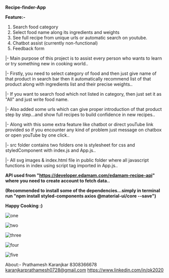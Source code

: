 **Recipe-finder-App**

**Feature:-**
1) Search food category
2) Select food name along its ingredients and weights
3) See full recipe from unique urls or automatic search on youtube.
4) Chatbot assist (currently non-functional)
5) Feedback form 

|- Main purpose of this project is to assist every person who wants to learn or try something new in cooking world..

|- Firstly, you need to select category of food and then just give name of that product in search bar then it automatically recommend list of that product along with ingredients list and their precise weights..

|- If you want to search food which not listed in category, then just set it as "All" and just write food name.

|- Also added some urls which can give proper introduction of that product step by step...and show full recipes to build confidence in new recipes..

|- Along with this some extra feature like chatbot or direct youTube link provided so if you encounter any kind of problem just message on chatbox or open youTube by one click..

|- src folder contains two folders one is stylesheet for css and styledComponent with index.js and App.js..

|- All svg images & index.html file in public folder where all javascript functions in index using script tag imported in App.js..

**API used from "https://developer.edamam.com/edamam-recipe-api" where you need to create account to fetch data..**

**(Recommended to install some of the dependencies...simply in terminal run "npm install styled-components axios @material-ui/core --save")**

**Happy Cooking :)**

![one](https://user-images.githubusercontent.com/78137711/148966061-95f910d1-cebf-427a-8ef5-74bbf1f784aa.png)

![two](https://user-images.githubusercontent.com/78137711/148690527-7da320dd-78fa-438e-8d82-7643965bbf89.png)

![three](https://user-images.githubusercontent.com/78137711/148690531-1bf22b35-a64e-496c-95af-e4bc5e991e17.png)

![four](https://user-images.githubusercontent.com/78137711/148690532-0a736134-8285-44c8-9b2f-7da8006be41d.png)

![five](https://user-images.githubusercontent.com/78137711/148690534-659f98e9-7013-4733-b11f-02e4e972d24c.png)

About:- Prathamesh Karanjkar 
        8308366678 
        karanjkarprathamesh0728@gmail.com
        https://www.linkedin.com/in/pk2020

